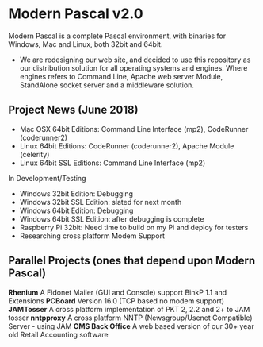 # Modern Pascal v2.0

Modern Pascal is a complete Pascal environment, with binaries for Windows, Mac and Linux, both 32bit and 64bit.

* We are redesigning our web site, and decided to use this repository as our distribution solution for all operating systems and engines. Where engines refers to Command Line, Apache web server Module, StandAlone socket server and a middleware solution.

## Project News (June 2018)
* Mac OSX 64bit Editions: Command Line Interface (mp2), CodeRunner (coderunner2)
* Linux 64bit Editions: CodeRunner (coderunner2), Apache Module (celerity)
* Linux 64bit SSL Editions: Command Line Interface (mp2)

In Development/Testing
* Windows 32bit Edition: Debugging
* Windows 32bit SSL Edition: slated for next month
* Windows 64bit Edition: Debugging
* Windows 64bit SSL Edition: after debugging is complete
* Raspberry Pi 32bit: Need time to build on my Pi and deploy for testers
* Researching cross platform Modem Support

## Parallel Projects (ones that depend upon Modern Pascal)
**Rhenium** A Fidonet Mailer (GUI and Console) support BinkP 1.1 and Extensions
**PCBoard** Version 16.0 (TCP based no modem support)
**JAMTosser** A cross platform implementation of PKT 2, 2.2 and 2+ to JAM tosser
**nntpproxy** A cross platform NNTP (Newsgroup/Usenet Compatible) Server - using JAM
**CMS Back Office** A web based version of our 30+ year old Retail Accounting software
